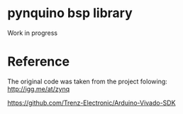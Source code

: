 # pynquino bsp library
Work in progress

# Reference
The original code was taken from the project folowing:
http://igg.me/at/zynq

https://github.com/Trenz-Electronic/Arduino-Vivado-SDK
